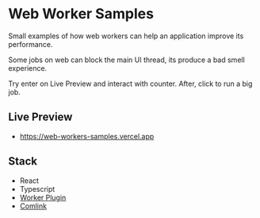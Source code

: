 # Web Worker Samples

Small examples of how web workers can help an application improve its performance.

Some jobs on web can block the main UI thread, its produce a bad smell experience.

Try enter on Live Preview and interact with counter. After, click to run a big job.

## Live Preview

- https://web-workers-samples.vercel.app

## Stack

- React
- Typescript
- [Worker Plugin](https://github.com/GoogleChromeLabs/worker-plugin)
- [Comlink](https://github.com/GoogleChromeLabs/comlink)